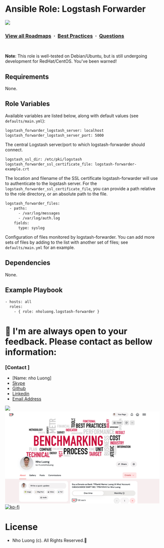 # Ansible Role: Logstash Forwarder

![](https://i.imgur.com/waxVImv.png)
### [View all Roadmaps](https://github.com/nholuongut/all-roadmaps) &nbsp;&middot;&nbsp; [Best Practices](https://github.com/nholuongut/all-roadmaps/blob/main/public/best-practices/) &nbsp;&middot;&nbsp; [Questions](https://www.linkedin.com/in/nholuong/)
<br/>

**Note**: This role is well-tested on Debian/Ubuntu, but is still undergoing development for RedHat/CentOS. You've been warned!

## Requirements

None.

## Role Variables

Available variables are listed below, along with default values (see `defaults/main.yml`):

    logstash_forwarder_logstash_server: localhost
    logstash_forwarder_logstash_server_port: 5000

The central Logstash server/port to which logstash-forwarder should connect.

    logstash_ssl_dir: /etc/pki/logstash
    logstash_forwarder_ssl_certificate_file: logstash-forwarder-example.crt

The location and filename of the SSL certificate logstash-forwarder will use to authenticate to the logstash server. For the `logstash_forwarder_ssl_certificate_file`, you can provide a path relative to the role directory, or an absolute path to the file.

    logstash_forwarder_files:
      - paths:
          - /var/log/messages
          - /var/log/auth.log
        fields:
          type: syslog

Configuration of files monitored by logstash-forwarder. You can add more sets of files by adding to the list with another set of files; see `defaults/main.yml` for an example.

## Dependencies

None.

## Example Playbook

    - hosts: all
      roles:
        - { role: nholuong.logstash-forwarder }

# 🚀 I'm are always open to your feedback.  Please contact as bellow information:
### [Contact ]
* [Name: nho Luong]
* [Skype](luongutnho_skype)
* [Github](https://github.com/nholuongut/)
* [Linkedin](https://www.linkedin.com/in/nholuong/)
* [Email Address](luongutnho@hotmail.com)

![](https://i.imgur.com/waxVImv.png)
![](Donate.png)
[![ko-fi](https://ko-fi.com/img/githubbutton_sm.svg)](https://ko-fi.com/nholuong)

# License
* Nho Luong (c). All Rights Reserved.🌟